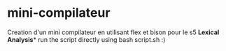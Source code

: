 # mini-compilateur
Creation d'un mini compilateur en utilisant flex et bison pour le s5
****Lexical Analysis*****
run the script directly using bash script.sh :)
